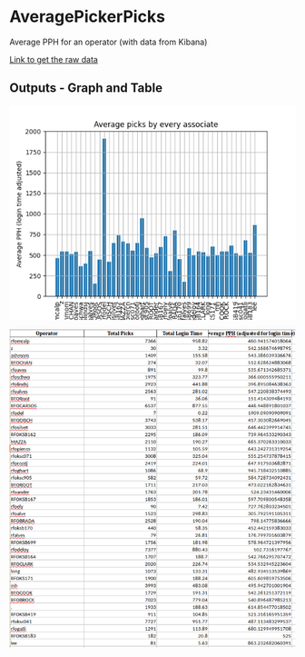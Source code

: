 # AveragePickerPicks
Average PPH for an operator (with data from Kibana) 

[Link to get the raw data](https://sunflower.kb.us-central1.gcp.cloud.es.io:9243/app/discover#/?_g=(filters:!(),refreshInterval:(pause:!t,value:0),time:(from:now-6h,to:now))&_a=(columns:!(system_name,message,operator_id),filters:!(),index:ce572630-0f58-11ed-bd81-e7f3585b181b,interval:auto,query:(language:kuery,query:'(%22user_logout%22%20or%20%22user_login%22%20or%20(%22OB1-Interface%22%20and%20%22PICKCOMPLETE%22))%20'),sort:!(!('@timestamp',desc))))

## Outputs - Graph and Table

 ![Output Plot](Images/output_graph.png)

 ![Output Plot](Images/output_table.png)

